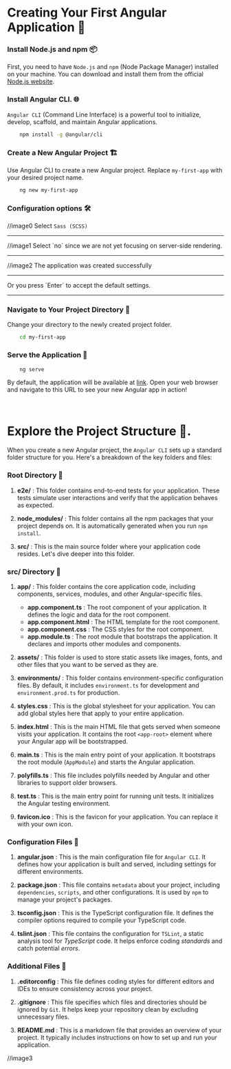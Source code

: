 # Creating Your First Angular Application 🚀

 ### Install Node.js and npm 📦
First, you need to have `Node.js` and `npm` (Node Package Manager) installed on your machine. You can download and install them from the official [Node.js website](https://nodejs.org/en).

### Install Angular CLI. 🌐 
`Angular CLI` (Command Line Interface) is a powerful tool to initialize, develop, scaffold, and maintain Angular applications.

```bash
    npm install -g @angular/cli
```

### Create a New Angular Project 🏗️
Use Angular CLI to create a new Angular project. Replace `my-first-app` with your desired project name.

```bash
    ng new my-first-app
```

### Configuration options 🛠️

//image0
Select `Sass (SCSS)`
<hr>
//image1
Select `no` since we are not yet focusing on server-side rendering.
<hr>
//image2
The application was created successfully
<hr>
Or you press `Enter` to accept the default settings.
<hr>

### Navigate to Your Project Directory 📂
Change your directory to the newly created project folder.

```bash
    cd my-first-app
```

### Serve the Application 🚀

```bash
    ng serve
```

By default, the application will be available at [link](http://localhost:4200/). Open your web browser and navigate to this URL to see your new Angular app in action!

</br>

# Explore the Project Structure 📂.
When you create a new Angular project, the `Angular CLI` sets up a standard folder structure for you. Here's a breakdown of the key folders and files:

### Root Directory 📂
1. **e2e/** : This folder contains end-to-end tests for your application. These tests simulate user interactions and verify that the application behaves as expected.

2. **node_modules/** : This folder contains all the npm packages that your project depends on. It is automatically generated when you run `npm install`.

3. **src/** : This is the main source folder where your application code resides. Let's dive deeper into this folder.

### src/ Directory 📂
1. **app/** : This folder contains the core application code, including components, services, modules, and other Angular-specific files.

    * **app.component.ts** : The root component of your application. It defines the logic and data for the root component.
    * **app.component.html** : The HTML template for the root component.
    * **app.component.css** : The CSS styles for the root component.
    * **app.module.ts** : The root module that bootstraps the application. It declares and imports other modules and components.

2. **assets/** : This folder is used to store static assets like images, fonts, and other files that you want to be served as they are.

3. **environments/** : This folder contains environment-specific configuration files. By default, it includes `environment.ts` for development and `environment.prod.ts` for production.

4. **styles.css** : This is the global stylesheet for your application. You can add global styles here that apply to your entire application.

5. **index.html** : This is the main HTML file that gets served when someone visits your application. It contains the root `<app-root>` element where your Angular app will be bootstrapped.

6. **main.ts** : This is the main entry point of your application. It bootstraps the root module (`AppModule`) and starts the Angular application.

7. **polyfills.ts** : This file includes polyfills needed by Angular and other libraries to support older browsers.

8. **test.ts** : This is the main entry point for running unit tests. It initializes the Angular testing environment.

9. **favicon.ico** : This is the favicon for your application. You can replace it with your own icon.

### Configuration Files 📁
1. **angular.json** : This is the main configuration file for `Angular CLI`. It defines how your application is built and served, including settings for different environments.

2. **package.json** : This file contains `metadata` about your project, including `dependencies`, `scripts`, and other configurations. It is used by `npm` to manage your project's packages.

3. **tsconfig.json** : This is the TypeScript configuration file. It defines the compiler options required to compile your TypeScript code.

4. **tslint.json** : This file contains the configuration for `TSLint`, a static analysis tool for *TypeScript* code. It helps enforce coding *standards* and catch potential *errors*.

### Additional Files 📁
1. **.editorconfig** : This file defines coding styles for different editors and IDEs to ensure consistency across your project.

2. **.gitignore** : This file specifies which files and directories should be ignored by `Git`. It helps keep your repository clean by excluding unnecessary files.

3. **README.md** :  This is a markdown file that provides an overview of your project. It typically includes instructions on how to set up and run your application.

//image3
